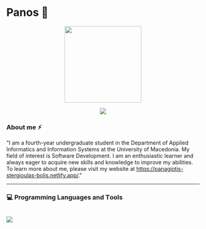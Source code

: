 # Panos :wave:

<p align="center">
<img width='200' height="200" src="https://github.com/Panos-Stergioulas-Mpolis/Panos-Stergioulas-Mpolis/assets/120753668/60aaef8e-5c67-4da6-b72c-0d2314135163"/>
</p>
<p align="center">
  <a href="https://www.linkedin.com/in/panagiotis-stergioulas-bolis-40a834223/">
    <img src="https://img.shields.io/badge/LinkedIn-0077B5?style=for-the-badge&logo=linkedin&logoColor=white"/>
  </a>
</p>

### About me ⚡

"I am a fourth-year undergraduate student in the Department of Applied Informatics and Information Systems at the University of Macedonia. My field of interest is Software Development. I am an enthusiastic learner and always eager to acquire new skills and knowledge to improve my abilities. To learn more about me, please visit my website at https://panagiotis-stergioulas-bolis.netlify.app/."

<hr/>

### :computer: Programming Languages and Τools
<br/>

  <a href="https://skillicons.dev">
    <img src="https://skillicons.dev/icons?i=html,css,js,react,tailwind,java,python,c,androidstudio,nodejs,express,mysql" />
  </a>

<!--

